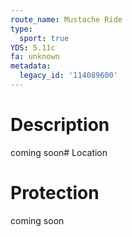 ```yaml
---
route_name: Mustache Ride
type:
  sport: true
YDS: 5.11c
fa: unknown
metadata:
  legacy_id: '114089600'
---
```

# Description
coming soon# Location
# Protection
coming soon